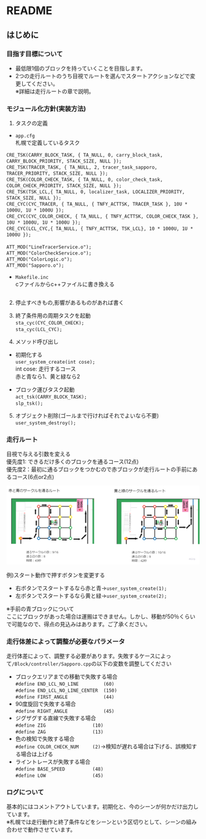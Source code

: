 # README
## はじめに
### 目指す目標について
* 最低限1個のブロックを持っていくことを目指します。
* 2つの走行ルートのうち目視でルートを選んでスタートアクションなどで変更してください。  
※詳細は走行ルートの章で説明。


### モジュール化方針(実装方法)
1. タスクの定義
* `app.cfg`  
札幌で定義しているタスク
```
CRE_TSK(CARRY_BLOCK_TASK, { TA_NULL, 0, carry_block_task, CARRY_BLOCK_PRIORITY, STACK_SIZE, NULL });
CRE_TSK(TRACER_TASK, { TA_NULL, 2, tracer_task_sapporo, TRACER_PRIORITY, STACK_SIZE, NULL });
CRE_TSK(COLOR_CHECK_TASK, { TA_NULL, 0, color_check_task, COLOR_CHECK_PRIORITY, STACK_SIZE, NULL });
CRE_TSK(TSK_LCL,{ TA_NULL, 0, localizer_task, LOCALIZER_PRIORITY, STACK_SIZE, NULL });
CRE_CYC(CYC_TRACER, { TA_NULL, { TNFY_ACTTSK, TRACER_TASK }, 10U * 1000U, 1U * 1000U });
CRE_CYC(CYC_COLOR_CHECK, { TA_NULL, { TNFY_ACTTSK, COLOR_CHECK_TASK }, 10U * 1000U, 1U * 1000U });
CRE_CYC(LCL_CYC,{ TA_NULL, { TNFY_ACTTSK, TSK_LCL}, 10 * 1000U, 1U * 1000U });

ATT_MOD("LineTracerService.o");
ATT_MOD("ColorCheckService.o");
ATT_MOD("ColorLogic.o");
ATT_MOD("Sapporo.o");
```

* `Makefile.inc`  
cファイルからc++ファイルに書き換える
```

```

2. 停止すべきもの,影響があるものがあれば書く



3. 終了条件用の周期タスクを起動  
`sta_cyc(CYC_COLOR_CHECK);`  
`sta_cyc(LCL_CYC);`

4. メソッド呼び出し  
* 初期化する  
`user_system_create(int cose);`  
int cose: 走行するコース  
赤と青なら1、黄と緑なら2

* ブロック運びタスク起動  
`act_tsk(CARRY_BLOCK_TASK);`  
`slp_tsk();`

5. オブジェクト削除(ゴールまで行ければそれでよいなら不要)  
`user_system_destroy();`

### 走行ルート
目視で与える引数を変える  
優先度1: できるだけ多くのブロックを通るコース(12点)  
優先度2：最初に通るブロックをつかむので赤ブロックが走行ルートの手前にあるコース(6点or2点)  

![走行ルート](image/drive_root.png)

例)スタート動作で押すボタンを変更する
* 右ボタンでスタートするなら赤と青→`user_system_create(1);`
* 左ボタンでスタートするなら黄と緑→`user_system_create(2);`


※手前の青ブロックについて  
ここにブロックがあった場合は運搬はできません。しかし、移動が50％くらいで可能なので、得点の見込みはあります。ご了承ください。

### 走行体差によって調整が必要なパラメータ
走行体差によって、調整する必要があります。失敗するケースによって`/Block/controller/Sapporo.cpp`の以下の変数を調整してください  
* ブロックエリアまでの移動で失敗する場合  
`#define END_LCL_NO_LINE         (60)`  
`#define END_LCL_NO_LINE_CENTER  (150)`  
`#define FIRST_ANGLE             (44)`  
* 90度旋回で失敗する場合  
`#define RIGHT_ANGLE             (45) `  
* ジグザグする直線で失敗する場合  
`#define ZIG                 (10)`  
`#define ZAG                 (13)`  
* 色の検知で失敗する場合  
`#define COLOR_CHECK_NUM     (2)`→検知が遅れる場合は下げる、誤検知する場合は上げる  
* ライントレースが失敗する場合  
`#define BASE_SPEED          (48)`  
`#define LOW                 (45)`  


### ログについて
基本的にはコメントアウトしています。初期化と、今のシーンが何かだけ出力しています。  
※札幌では走行動作と終了条件などをシーンという区切りとして、シーンの組み合わせで動作させています。
